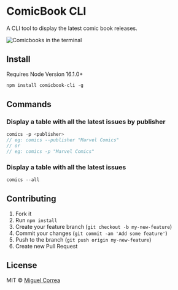 # ComicBook CLI

A CLI tool to display the latest comic book releases.

![Comicbooks in the terminal](https://raw.github.com/miguelc1221/comicbooks-cli/master/screenshot.png)

## Install

Requires Node Version 16.1.0+

```js
npm install comicbook-cli -g
```

## Commands

### Display a table with all the latest issues by publisher

```js
comics -p <publisher>
// eg: comics --publisher "Marvel Comics"
// or
// eg: comics -p "Marvel Comics"
```

### Display a table with all the latest issues

```js
comics --all
```

## Contributing

1. Fork it
2. Run `npm install`
3. Create your feature branch (`git checkout -b my-new-feature`)
4. Commit your changes (`git commit -am 'Add some feature'`)
5. Push to the branch (`git push origin my-new-feature`)
6. Create new Pull Request

## License

MIT © [Miguel Correa](http://github.com/miguelc1221)
